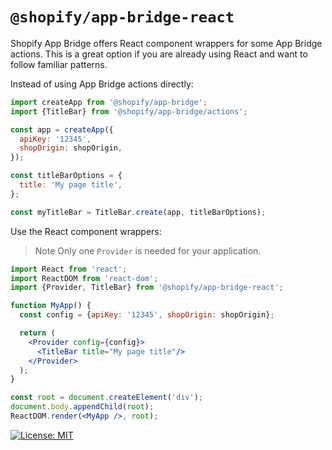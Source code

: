 # `@shopify/app-bridge-react`

Shopify App Bridge offers React component wrappers for some App Bridge actions. This is a great option if you are already using React and want to follow familiar patterns.

Instead of using App Bridge actions directly:

```js
import createApp from '@shopify/app-bridge';
import {TitleBar} from '@shopify/app-bridge/actions';

const app = createApp({
  apiKey: '12345',
  shopOrigin: shopOrigin,
});

const titleBarOptions = {
  title: 'My page title',
};

const myTitleBar = TitleBar.create(app, titleBarOptions);
```

Use the React component wrappers:

> Note
> Only one `Provider` is needed for your application.

```jsx
import React from 'react';
import ReactDOM from 'react-dom';
import {Provider, TitleBar} from '@shopify/app-bridge-react';

function MyApp() {
  const config = {apiKey: '12345', shopOrigin: shopOrigin};

  return (
    <Provider config={config}>
      <TitleBar title="My page title"/>
    </Provider>
  );
}

const root = document.createElement('div');
document.body.appendChild(root);
ReactDOM.render(<MyApp />, root);
```

[![License: MIT](https://img.shields.io/badge/License-MIT-green.svg)](LICENSE.md)
